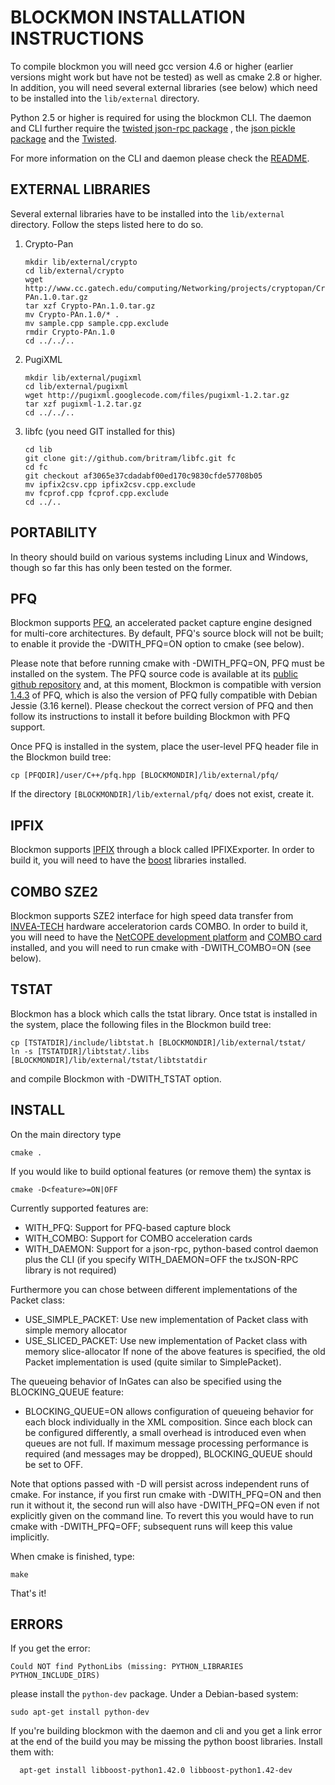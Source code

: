 BLOCKMON INSTALLATION INSTRUCTIONS
==============================================
To compile blockmon you will need gcc version 4.6 or higher (earlier
versions might work but have not be tested) as well as
cmake 2.8 or higher. In addition, you will need several external libraries
(see below) which need to be installed into the `lib/external` directory.

Python 2.5 or higher is required for using the blockmon CLI. The daemon and
CLI further require the [twisted json-rpc package](http://pypi.python.org/pypi/txJSON-RPC/)
, the [json pickle package](http://pypi.python.org/pypi/jsonpickle) and
the [Twisted](https://pypi.python.org/pypi/Twisted).

For more information on the CLI and daemon please check the [README](https://github.com/cnplab/blockmon/blob/master/README.md).

EXTERNAL LIBRARIES
------------------
Several external libraries have to be installed into the `lib/external`
directory. Follow the steps listed here to do so.

1. Crypto-Pan
   ```
   mkdir lib/external/crypto
   cd lib/external/crypto
   wget http://www.cc.gatech.edu/computing/Networking/projects/cryptopan/Crypto-PAn.1.0.tar.gz
   tar xzf Crypto-PAn.1.0.tar.gz
   mv Crypto-PAn.1.0/* .
   mv sample.cpp sample.cpp.exclude
   rmdir Crypto-PAn.1.0
   cd ../../..
   ```

2. PugiXML
   ```
   mkdir lib/external/pugixml
   cd lib/external/pugixml
   wget http://pugixml.googlecode.com/files/pugixml-1.2.tar.gz
   tar xzf pugixml-1.2.tar.gz
   cd ../../..
   ```

3. libfc (you need GIT installed for this)
   ```
   cd lib
   git clone git://github.com/britram/libfc.git fc
   cd fc
   git checkout af3065e37cdadabf00ed170c9830cfde57708b05
   mv ipfix2csv.cpp ipfix2csv.cpp.exclude
   mv fcprof.cpp fcprof.cpp.exclude
   cd ../..
   ```

PORTABILITY
-------------
In theory should build on various systems including Linux and Windows, though
so far this has only been tested on the former.

PFQ
--------------
Blockmon supports [PFQ](http://www.pfq.io/), an
accelerated packet capture engine designed for multi-core architectures.
By default, PFQ's source block will not be built; to enable it
provide the -DWITH_PFQ=ON option to cmake (see below).

Please note that before running cmake with -DWITH_PFQ=ON, PFQ must be installed on the system.
The PFQ source code is available at its [public github repository](https://github.com/pfq/PFQ) and, at this moment, Blockmon is compatible with version [1.4.3](https://github.com/pfq/PFQ/tree/v1.4.3) of PFQ, which is also the version of PFQ fully compatible with Debian Jessie (3.16 kernel). Please checkout the correct version of PFQ and then follow its instructions to install it before building Blockmon with PFQ support.

Once PFQ is installed in the system, place the user-level PFQ header file
in the Blockmon build tree:
```
cp [PFQDIR]/user/C++/pfq.hpp [BLOCKMONDIR]/lib/external/pfq/
```

If the directory `[BLOCKMONDIR]/lib/external/pfq/` does not exist, create it.

IPFIX
--------------
Blockmon supports [IPFIX](http://datatracker.ietf.org/wg/ipfix/charter/) through a block
called IPFIXExporter. In order to build it, you will need to have the [boost](http://www.boost.org/) libraries
installed.

COMBO SZE2
--------------
Blockmon supports SZE2 interface for high speed data transfer from [INVEA-TECH](http://www.invea-tech.com/)
hardware acceleratorion cards COMBO. In order to build it, you will need to have
the [NetCOPE development platform](http://www.invea-tech.com/products-and-services/netcope-fpga-platform)
and [COMBO card](http://www.invea-tech.com/products-and-services/combo-fpga-boards) installed, and you will
need to run cmake with -DWITH_COMBO=ON (see below).

TSTAT
--------------
Blockmon has a block which calls the tstat library.
Once tstat is installed in the system, place the following files in the
Blockmon build tree:
```
cp [TSTATDIR]/include/libtstat.h [BLOCKMONDIR]/lib/external/tstat/
ln -s [TSTATDIR]/libtstat/.libs [BLOCKMONDIR]/lib/external/tstat/libtstatdir
```

and compile Blockmon with -DWITH_TSTAT option.

INSTALL
--------------
On the main directory type
```
cmake .
```
If you would like to build optional features (or remove them) the syntax is
```
cmake -D<feature>=ON|OFF
```
Currently supported features are:

* WITH_PFQ: Support for PFQ-based capture block
* WITH_COMBO: Support for COMBO acceleration cards
* WITH_DAEMON: Support for a json-rpc, python-based control daemon plus the CLI
	     (if you specify WITH_DAEMON=OFF the txJSON-RPC library is not required)

Furthermore you can chose between different implementations of the Packet class:
* USE_SIMPLE_PACKET: Use new implementation of Packet class with simple memory allocator
* USE_SLICED_PACKET: Use new implementation of Packet class with memory slice-allocator
If none of the above features is specified, the old Packet implementation is used (quite similar to SimplePacket).

The queueing behavior of InGates can also be specified using the BLOCKING_QUEUE feature:
* BLOCKING_QUEUE=ON allows configuration of queueing behavior for each
block individually in the XML composition. Since each
block can be configured differently, a small overhead is introduced
even when queues are not full. If maximum message
processing performance is required (and messages may be dropped), BLOCKING_QUEUE
should be set to OFF.

Note that options passed with -D will persist across independent runs of cmake. For
instance, if you first run cmake with -DWITH_PFQ=ON and then run it without it,
the second run will also have -DWITH_PFQ=ON even if not explicitly given on the
command line. To revert this you would have to run cmake with -DWITH_PFQ=OFF;
subsequent runs will keep this value implicitly.

When cmake is finished, type:
```
make
```
That's it!

ERRORS
--------------
If you get the error:
```
Could NOT find PythonLibs (missing: PYTHON_LIBRARIES PYTHON_INCLUDE_DIRS)
```

please install the `python-dev` package. Under a Debian-based system:
```
sudo apt-get install python-dev
```
If you're building blockmon with the daemon and cli and you get a link error
at the end of the build you may be missing the python boost libraries. Install
them with:
```
  apt-get install libboost-python1.42.0 libboost-python1.42-dev
```
